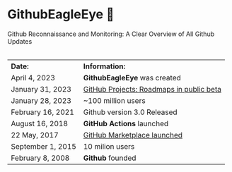 # GithubEagleEye 🦅
Github Reconnaissance and Monitoring: A Clear Overview of All Github Updates<br>
<br>
<!--
April 4, 2023           GithubEagleEye was created
January 31, 2023        GitHub Projects: "Roadmaps" Now in Public Beta
February 16, 2021       Github version 3.0 Released
-->


<table>
  <tbody>
    <tr>
      <th align="Left">Date:</th>
      <th align="Left">Information:</th>
    </tr>
    <tr>
      <td>April 4, 2023</td>
      <td><strong>GithubEagleEye</strong> was created</td>
    </tr>
    <tr>
      <td>January 31, 2023</td>
      <td><a href="https://github.blog/changelog/2023-01-31-roadmap-in-projects-public-beta/" target="_new">GitHub Projects: Roadmaps in public beta</a></td>
    </tr>
    <tr>
      <td>January 28, 2023</td>
      <td>~100 million users</td>
    </tr>
    <tr>
      <td>February 16, 2021</td>
      <td>Github version 3.0 Released</td>
    </tr>
    <tr>
      <td>August 16, 2018</td>
      <td><strong>GitHub Actions</strong> launched</td>
    </tr>
    <tr>
      <td>22 May, 2017</td>
      <td><a href="https://github.blog/2017-05-22-introducing-github-marketplace-and-more-tools-to-customize-your-workflow/">GitHub Marketplace launched</a></td>
    </tr>
    <tr>
      <td>September 1, 2015</td>
      <td>10 milion users</td>
    </tr>
    <tr>
      <td>February 8, 2008</td>
      <td><strong>Github</strong> founded</td>
    </tr>
  </tbody>
</table>
